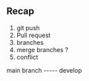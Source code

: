 ## Recap 

1. git push 
2. Pull request
3. branches 
4. merge branches ?
5. conflict 



main branch ----- develop
